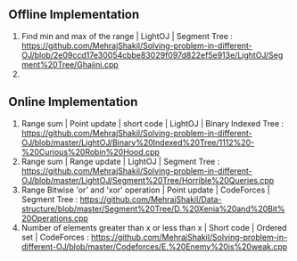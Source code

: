 ## Offline Implementation
1. Find min and max of the range | LightOJ | Segment Tree : https://github.com/MehrajShakil/Solving-problem-in-different-OJ/blob/2e09ccd17e30054cbbe83029f097d822ef5e913e/LightOJ/Segment%20Tree/Ghajini.cpp
2. 


## Online Implementation
1. Range sum | Point update | short code | LightOJ | Binary Indexed Tree : https://github.com/MehrajShakil/Solving-problem-in-different-OJ/blob/master/LightOJ/Binary%20Indexed%20Tree/1112%20-%20Curious%20Robin%20Hood.cpp
2. Range sum | Range update | LightOJ | Segment Tree : https://github.com/MehrajShakil/Solving-problem-in-different-OJ/blob/master/LightOJ/Segment%20Tree/Horrible%20Queries.cpp
3. Range Bitwise 'or' and 'xor' operation | Point update | CodeForces | Segment Tree : https://github.com/MehrajShakil/Data-structure/blob/master/Segment%20Tree/D.%20Xenia%20and%20Bit%20Operations.cpp 
4. Number of elements greater than x or less than x | Short code | Ordered set | CodeForces : https://github.com/MehrajShakil/Solving-problem-in-different-OJ/blob/master/Codeforces/E.%20Enemy%20is%20weak.cpp
